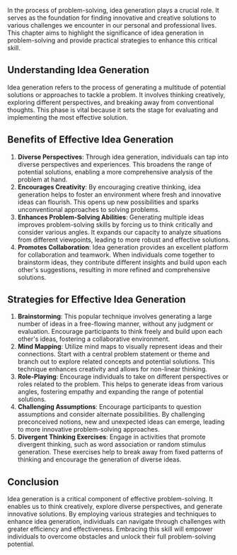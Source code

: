 
In the process of problem-solving, idea generation plays a crucial role. It serves as the foundation for finding innovative and creative solutions to various challenges we encounter in our personal and professional lives. This chapter aims to highlight the significance of idea generation in problem-solving and provide practical strategies to enhance this critical skill.

## Understanding Idea Generation

Idea generation refers to the process of generating a multitude of potential solutions or approaches to tackle a problem. It involves thinking creatively, exploring different perspectives, and breaking away from conventional thoughts. This phase is vital because it sets the stage for evaluating and implementing the most effective solution.

## Benefits of Effective Idea Generation

1. **Diverse Perspectives**: Through idea generation, individuals can tap into diverse perspectives and experiences. This broadens the range of potential solutions, enabling a more comprehensive analysis of the problem at hand.
2. **Encourages Creativity**: By encouraging creative thinking, idea generation helps to foster an environment where fresh and innovative ideas can flourish. This opens up new possibilities and sparks unconventional approaches to solving problems.
3. **Enhances Problem-Solving Abilities**: Generating multiple ideas improves problem-solving skills by forcing us to think critically and consider various angles. It expands our capacity to analyze situations from different viewpoints, leading to more robust and effective solutions.
4. **Promotes Collaboration**: Idea generation provides an excellent platform for collaboration and teamwork. When individuals come together to brainstorm ideas, they contribute different insights and build upon each other's suggestions, resulting in more refined and comprehensive solutions.

## Strategies for Effective Idea Generation

1. **Brainstorming**: This popular technique involves generating a large number of ideas in a free-flowing manner, without any judgment or evaluation. Encourage participants to think freely and build upon each other's ideas, fostering a collaborative environment.
2. **Mind Mapping**: Utilize mind maps to visually represent ideas and their connections. Start with a central problem statement or theme and branch out to explore related concepts and potential solutions. This technique enhances creativity and allows for non-linear thinking.
3. **Role-Playing**: Encourage individuals to take on different perspectives or roles related to the problem. This helps to generate ideas from various angles, fostering empathy and expanding the range of potential solutions.
4. **Challenging Assumptions**: Encourage participants to question assumptions and consider alternate possibilities. By challenging preconceived notions, new and unexpected ideas can emerge, leading to more innovative problem-solving approaches.
5. **Divergent Thinking Exercises**: Engage in activities that promote divergent thinking, such as word association or random stimulus generation. These exercises help to break away from fixed patterns of thinking and encourage the generation of diverse ideas.

## Conclusion

Idea generation is a critical component of effective problem-solving. It enables us to think creatively, explore diverse perspectives, and generate innovative solutions. By employing various strategies and techniques to enhance idea generation, individuals can navigate through challenges with greater efficiency and effectiveness. Embracing this skill will empower individuals to overcome obstacles and unlock their full problem-solving potential.
